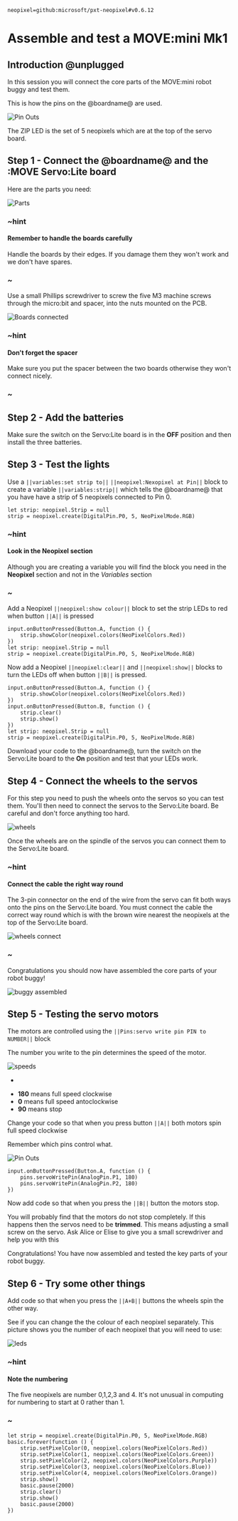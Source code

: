 ```package
neopixel=github:microsoft/pxt-neopixel#v0.6.12
```

# Assemble and test a MOVE:mini Mk1

## Introduction @unplugged

In this session you will connect the core parts of the MOVE:mini robot buggy and test them.

This is how the pins on the @boardname@ are used.

![Pin Outs](https://github.com/belmont-admin/MOVEminiBuildAndTestInstructions/raw/master/docs/images/0-PinOuts.png)

The ZIP LED is the set of 5 neopixels which are at the top of the servo board.

## Step 1 - Connect the @boardname@ and the :MOVE Servo:Lite board

Here are the parts you need:

![Parts](https://github.com/belmont-admin/MOVEminiBuildAndTestInstructions/raw/master/docs/images/1-Parts.png)

### ~hint

#### Remember to handle the boards carefully

Handle the boards by their edges. If you damage them they won't work and we don't have spares.

### ~

Use a small Phillips screwdriver to screw the five M3 machine screws through the micro:bit and spacer, into the nuts mounted on the PCB.

![Boards connected](https://github.com/belmont-admin/MOVEminiBuildAndTestInstructions/raw/master/docs/images/2-Boards.png)

### ~hint

#### Don't forget the spacer
Make sure you put the spacer between the two boards otherwise they won't connect nicely.

### ~

## Step 2 - Add the batteries

Make sure the switch on the Servo:Lite board is in the **OFF** position and then install the three batteries.

## Step 3 - Test the lights

Use a ``||variables:set strip to||`` ``||neopixel:Nexopixel at Pin||`` block to create a variable ``||variables:strip||`` which tells the @boardname@ that you have have a strip of 5 neopixels connected to Pin 0.

```blocks
let strip: neopixel.Strip = null
strip = neopixel.create(DigitalPin.P0, 5, NeoPixelMode.RGB)
```

### ~hint

#### Look in the **Neopixel** section
Although you are creating a variable you will find the block you need in the **Neopixel** section and not in the *Variables* section
### ~

Add a Neopixel ``||neopixel:show colour||`` block to set the strip LEDs to red when button ``||A||`` is pressed

```blocks
input.onButtonPressed(Button.A, function () {
    strip.showColor(neopixel.colors(NeoPixelColors.Red))
})
let strip: neopixel.Strip = null
strip = neopixel.create(DigitalPin.P0, 5, NeoPixelMode.RGB)
```

Now add a Neopixel ``||neopixel:clear||`` and ``||neopixel:show||`` blocks to turn the LEDs off when button ``||B||`` is pressed.

```blocks
input.onButtonPressed(Button.A, function () {
    strip.showColor(neopixel.colors(NeoPixelColors.Red))
})
input.onButtonPressed(Button.B, function () {
    strip.clear()
    strip.show()
})
let strip: neopixel.Strip = null
strip = neopixel.create(DigitalPin.P0, 5, NeoPixelMode.RGB)

```

Download your code to the @boardname@, turn the switch on the Servo:Lite board to the **On** position and test that your LEDs work.

## Step 4 - Connect the wheels to the servos

For this step you need to push the wheels onto the servos so you can test them. You'll then need to connect the servos to the Servo:Lite board. Be careful and don't force anything too hard.

![wheels](https://github.com/belmont-admin/MOVEminiBuildAndTestInstructions/raw/master/docs/images/4-PartsWheels.png)

Once the wheels are on the spindle of the servos you can connect them to the Servo:Lite board.

### ~hint

#### Connect the cable the right way round
The 3-pin connector on the end of the wire from the servo can fit both ways onto the pins on the Servo:Lite board. You must connect the cable the correct way round which is with the brown wire nearest the neopixels at the top of the Servo:Lite board.

![wheels connect](https://github.com/belmont-admin/MOVEminiBuildAndTestInstructions/raw/master/docs/images/6-ServoConnecting.png)

### ~

Congratulations you should now have assembled the core parts of your robot buggy!

![buggy assembled](https://github.com/belmont-admin/MOVEminiBuildAndTestInstructions/raw/master/docs/images/7-FinalAssembled.png)

## Step 5 - Testing the servo motors

The motors are controlled using the ``||Pins:servo write pin PIN to NUMBER||`` block

The number you write to the pin determines the speed of the motor.

![speeds](https://github.com/belmont-admin/MOVEminiBuildAndTestInstructions/raw/master/docs/images/5-SpeedControl.png)

-
* **180** means full speed clockwise
* **0** means full speed antoclockwise
* **90** means stop

Change your code so that when you press button ``||A||`` both motors spin full speed clockwise

Remember which pins control what.

![Pin Outs](https://github.com/belmont-admin/MOVEminiBuildAndTestInstructions/raw/master/docs/images/0-PinOuts.png)

```blocks
input.onButtonPressed(Button.A, function () {
    pins.servoWritePin(AnalogPin.P1, 180)
    pins.servoWritePin(AnalogPin.P2, 180)
})
```
Now add code so that when you press the ``||B||`` button the motors stop.

You will probably find that the motors do not stop completely. If this happens then the servos need to be **trimmed**. This means adjusting a small screw on the servo. Ask Alice or Elise to give you a small screwdriver and help you with this

Congratulations! You have now assembled and tested the key parts of your robot buggy.

## Step 6 - Try some other things

Add code so that when you press the ``||A+B||`` buttons the wheels spin the other way.

See if you can change the the colour of each neopixel separately. This picture shows you the number of each neopixel that you will need to use:

![leds](https://github.com/belmont-admin/MOVEminiBuildAndTestInstructions/raw/master/docs/images/3-PixelArrayAddressing.png)

### ~hint

#### Note the numbering
The five neopixels are number 0,1,2,3 and 4. It's not unusual in computing for numbering to start at 0 rather than 1.

### ~

```blocks
let strip = neopixel.create(DigitalPin.P0, 5, NeoPixelMode.RGB)
basic.forever(function () {
    strip.setPixelColor(0, neopixel.colors(NeoPixelColors.Red))
    strip.setPixelColor(1, neopixel.colors(NeoPixelColors.Green))
    strip.setPixelColor(2, neopixel.colors(NeoPixelColors.Purple))
    strip.setPixelColor(3, neopixel.colors(NeoPixelColors.Blue))
    strip.setPixelColor(4, neopixel.colors(NeoPixelColors.Orange))
    strip.show()
    basic.pause(2000)
    strip.clear()
    strip.show()
    basic.pause(2000)
})

```

